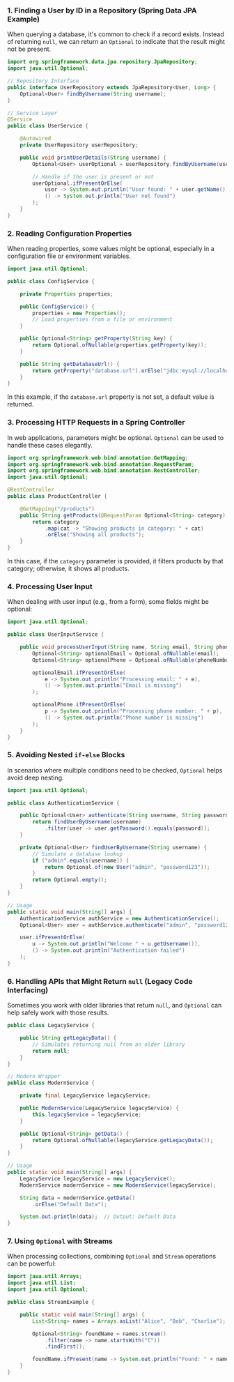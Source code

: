 ### 1. **Finding a User by ID in a Repository (Spring Data JPA Example)**

When querying a database, it's common to check if a record exists. Instead of returning `null`, we can return an `Optional` to indicate that the result might not be present.

```java
import org.springframework.data.jpa.repository.JpaRepository;
import java.util.Optional;

// Repository Interface
public interface UserRepository extends JpaRepository<User, Long> {
    Optional<User> findByUsername(String username);
}

// Service Layer
@Service
public class UserService {

    @Autowired
    private UserRepository userRepository;

    public void printUserDetails(String username) {
        Optional<User> userOptional = userRepository.findByUsername(username);

        // Handle if the user is present or not
        userOptional.ifPresentOrElse(
            user -> System.out.println("User found: " + user.getName()),
            () -> System.out.println("User not found")
        );
    }
}
```

### 2. **Reading Configuration Properties**

When reading properties, some values might be optional, especially in a configuration file or environment variables.

```java
import java.util.Optional;

public class ConfigService {

    private Properties properties;

    public ConfigService() {
        properties = new Properties();
        // Load properties from a file or environment
    }

    public Optional<String> getProperty(String key) {
        return Optional.ofNullable(properties.getProperty(key));
    }

    public String getDatabaseUrl() {
        return getProperty("database.url").orElse("jdbc:mysql://localhost:3306/default");
    }
}
```

In this example, if the `database.url` property is not set, a default value is returned.

### 3. **Processing HTTP Requests in a Spring Controller**

In web applications, parameters might be optional. `Optional` can be used to handle these cases elegantly.

```java
import org.springframework.web.bind.annotation.GetMapping;
import org.springframework.web.bind.annotation.RequestParam;
import org.springframework.web.bind.annotation.RestController;
import java.util.Optional;

@RestController
public class ProductController {

    @GetMapping("/products")
    public String getProducts(@RequestParam Optional<String> category) {
        return category
            .map(cat -> "Showing products in category: " + cat)
            .orElse("Showing all products");
    }
}
```

In this case, if the `category` parameter is provided, it filters products by that category; otherwise, it shows all products.

### 4. **Processing User Input**

When dealing with user input (e.g., from a form), some fields might be optional:

```java
import java.util.Optional;

public class UserInputService {

    public void processUserInput(String name, String email, String phoneNumber) {
        Optional<String> optionalEmail = Optional.ofNullable(email);
        Optional<String> optionalPhone = Optional.ofNullable(phoneNumber);

        optionalEmail.ifPresentOrElse(
            e -> System.out.println("Processing email: " + e),
            () -> System.out.println("Email is missing")
        );

        optionalPhone.ifPresentOrElse(
            p -> System.out.println("Processing phone number: " + p),
            () -> System.out.println("Phone number is missing")
        );
    }
}
```

### 5. **Avoiding Nested `if-else` Blocks**

In scenarios where multiple conditions need to be checked, `Optional` helps avoid deep nesting.

```java
import java.util.Optional;

public class AuthenticationService {

    public Optional<User> authenticate(String username, String password) {
        return findUserByUsername(username)
            .filter(user -> user.getPassword().equals(password));
    }

    private Optional<User> findUserByUsername(String username) {
        // Simulate a database lookup
        if ("admin".equals(username)) {
            return Optional.of(new User("admin", "password123"));
        }
        return Optional.empty();
    }
}

// Usage
public static void main(String[] args) {
    AuthenticationService authService = new AuthenticationService();
    Optional<User> user = authService.authenticate("admin", "password123");

    user.ifPresentOrElse(
        u -> System.out.println("Welcome " + u.getUsername()),
        () -> System.out.println("Authentication failed")
    );
}
```

### 6. **Handling APIs that Might Return `null` (Legacy Code Interfacing)**

Sometimes you work with older libraries that return `null`, and `Optional` can help safely work with those results.

```java
public class LegacyService {

    public String getLegacyData() {
        // Simulates returning null from an older library
        return null;
    }
}

// Modern Wrapper
public class ModernService {

    private final LegacyService legacyService;

    public ModernService(LegacyService legacyService) {
        this.legacyService = legacyService;
    }

    public Optional<String> getData() {
        return Optional.ofNullable(legacyService.getLegacyData());
    }
}

// Usage
public static void main(String[] args) {
    LegacyService legacyService = new LegacyService();
    ModernService modernService = new ModernService(legacyService);

    String data = modernService.getData()
        .orElse("Default Data");

    System.out.println(data);  // Output: Default Data
}
```

### 7. **Using `Optional` with Streams**

When processing collections, combining `Optional` and `Stream` operations can be powerful:

```java
import java.util.Arrays;
import java.util.List;
import java.util.Optional;

public class StreamExample {

    public static void main(String[] args) {
        List<String> names = Arrays.asList("Alice", "Bob", "Charlie");

        Optional<String> foundName = names.stream()
            .filter(name -> name.startsWith("C"))
            .findFirst();

        foundName.ifPresent(name -> System.out.println("Found: " + name));
    }
}
```
